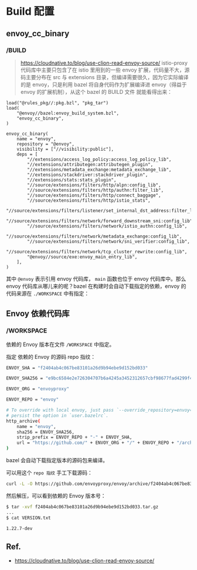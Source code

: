 # Build 配置

## envoy_cc_binary

### /BUILD
> https://cloudnative.to/blog/use-clion-read-envoy-source/
> istio-proxy 代码库中主要只包含了在 istio 里用到的一些 envoy 扩展，代码量不大，源码主要分布在 src 与 extensions 目录，但编译需要很久，因为它实际编译的是 envoy，只是利用 bazel 将自身代码作为扩展编译进 envoy（得益于 envoy 的扩展机制），从这个 bazel 的 BUILD 文件 就能看得出来：

```
load("@rules_pkg//:pkg.bzl", "pkg_tar")
load(
    "@envoy//bazel:envoy_build_system.bzl",
    "envoy_cc_binary",
)

envoy_cc_binary(
    name = "envoy",
    repository = "@envoy",
    visibility = ["//visibility:public"],
    deps = [
        "//extensions/access_log_policy:access_log_policy_lib",
        "//extensions/attributegen:attributegen_plugin",
        "//extensions/metadata_exchange:metadata_exchange_lib",
        "//extensions/stackdriver:stackdriver_plugin",
        "//extensions/stats:stats_plugin",
        "//source/extensions/filters/http/alpn:config_lib",
        "//source/extensions/filters/http/authn:filter_lib",
        "//source/extensions/filters/http/connect_baggage",
        "//source/extensions/filters/http/istio_stats",
        "//source/extensions/filters/listener/set_internal_dst_address:filter_lib",
        "//source/extensions/filters/network/forward_downstream_sni:config_lib",
        "//source/extensions/filters/network/istio_authn:config_lib",
        "//source/extensions/filters/network/metadata_exchange:config_lib",
        "//source/extensions/filters/network/sni_verifier:config_lib",
        "//source/extensions/filters/network/tcp_cluster_rewrite:config_lib",
        "@envoy//source/exe:envoy_main_entry_lib",
    ],
)
```

其中 `@envoy` 表示引用 envoy 代码库， `main` 函数也位于 envoy 代码库中。那么 envoy 代码库从哪儿来的呢？bazel 在构建时会自动下载指定的依赖，envoy 的代码来源在 `./WORKSPACE` 中有指定：


## Envoy 依赖代码库
### /WORKSPACE


依赖的 Envoy 版本在文件 `/WORKSPACE` 中指定。

指定 依赖的 Envoy 的源码 repo 指纹：
```bash
ENVOY_SHA = "f2404ab4c067be83101a26d9b94ebe9d152bd033"

ENVOY_SHA256 = "e9bc6584e2e726304707b6a4245a3452312657cbf98677fad4299f40c3bd5cd3"

ENVOY_ORG = "envoyproxy"

ENVOY_REPO = "envoy"

# To override with local envoy, just pass `--override_repository=envoy=/PATH/TO/ENVOY` to Bazel or
# persist the option in `user.bazelrc`.
http_archive(
    name = "envoy",
    sha256 = ENVOY_SHA256,
    strip_prefix = ENVOY_REPO + "-" + ENVOY_SHA,
    url = "https://github.com/" + ENVOY_ORG + "/" + ENVOY_REPO + "/archive/" + ENVOY_SHA + ".tar.gz",
)
```

bazel 会自动下载指定版本的源码包来编译。


可以用这个 `repo 指纹` 手工下载源码：
```bash
curl -L -O https://github.com/envoyproxy/envoy/archive/f2404ab4c067be83101a26d9b94ebe9d152bd033.tar.gz
```

然后解压，可以看到依赖的 Envoy 版本号：
```bash
$ tar -xvf f2404ab4c067be83101a26d9b94ebe9d152bd033.tar.gz
...
$ cat VERSION.txt

1.22.7-dev
```

## Ref.
 - https://cloudnative.to/blog/use-clion-read-envoy-source/